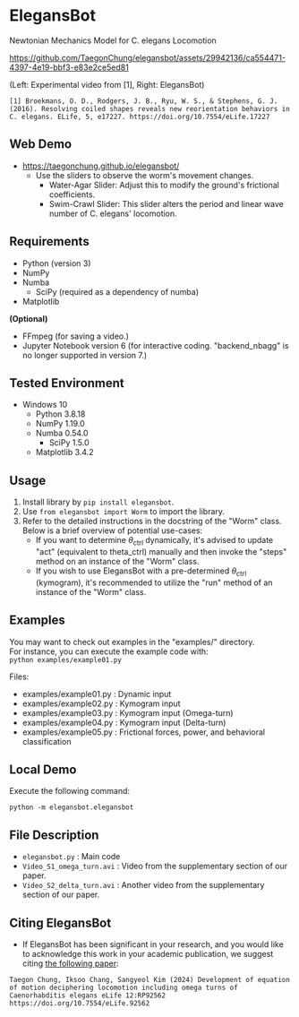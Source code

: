 # ElegansBot
Newtonian Mechanics Model for C. elegans Locomotion  

https://github.com/TaegonChung/elegansbot/assets/29942136/ca554471-4397-4e19-bbf3-e83e2ce5ed81

(Left: Experimental video from [1], Right: ElegansBot)
```
[1] Broekmans, O. D., Rodgers, J. B., Ryu, W. S., & Stephens, G. J. (2016). Resolving coiled shapes reveals new reorientation behaviors in C. elegans. ELife, 5, e17227. https://doi.org/10.7554/eLife.17227
```
## Web Demo
- https://taegonchung.github.io/elegansbot/
    - Use the sliders to observe the worm's movement changes.
        - Water-Agar Slider: Adjust this to modify the ground's frictional coefficients.
        - Swim-Crawl Slider: This slider alters the period and linear wave number of C. elegans' locomotion.

## Requirements
- Python (version 3)
- NumPy
- Numba
    - SciPy (required as a dependency of numba)
- Matplotlib  

**(Optional)**
- FFmpeg (for saving a video.)
- Jupyter Notebook version 6 (for interactive coding. "backend_nbagg" is no longer supported in version 7.)

## Tested Environment
- Windows 10
    - Python 3.8.18
    - NumPy 1.19.0
    - Numba 0.54.0
        - SciPy 1.5.0
    - Matplotlib 3.4.2

## Usage
1. Install library by `pip install elegansbot`.
2. Use `from elegansbot import Worm` to import the library.
3. Refer to the detailed instructions in the docstring of the "Worm" class. Below is a brief overview of potential use-cases:
    - If you want to determine $\theta_{\mathrm{ctrl}}$ dynamically, it's advised to update "act" (equivalent to theta_ctrl) manually and then invoke the "steps" method on an instance of the "Worm" class.
    - If you wish to use ElegansBot with a pre-determined $\theta_{\mathrm{ctrl}}$ (kymogram), it's recommended to utilize the "run" method of an instance of the "Worm" class.

## Examples
You may want to check out examples in the "examples/" directory.  
For instance, you can execute the example code with:  
`python examples/example01.py`

Files:
- examples/example01.py : Dynamic input  
- examples/example02.py : Kymogram input  
- examples/example03.py : Kymogram input (Omega-turn)
- examples/example04.py : Kymogram input (Delta-turn)
- examples/example05.py : Frictional forces, power, and behavioral classification

## Local Demo
Execute the following command:
```
python -m elegansbot.elegansbot
```

## File Description
- `elegansbot.py` : Main code
- `Video_S1_omega_turn.avi` : Video from the supplementary section of our paper.
- `Video_S2_delta_turn.avi` : Another video from the supplementary section of our paper.

## Citing ElegansBot
- If ElegansBot has been significant in your research, and you would like to acknowledge this work in your academic publication, we suggest citing [the following paper](https://elifesciences.org/reviewed-preprints/92562):
```
Taegon Chung, Iksoo Chang, Sangyeol Kim (2024) Development of equation of motion deciphering locomotion including omega turns of Caenorhabditis elegans eLife 12:RP92562 https://doi.org/10.7554/eLife.92562
```
